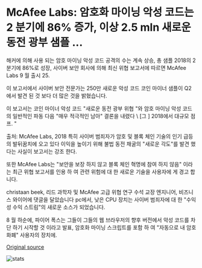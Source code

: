 # McAfee Labs: 암호화 마이닝 악성 코드는 2 분기에 86% 증가, 이상 2.5 mln 새로운 동전 광부 샘플 ...

해커에 의해 사용 되는 암호 마이닝 악성 코드 공격의 수는 계속 상승, 총 샘플 2018의 2 분기에 86%로 성장, 사이버 보안 회사에 의해 최신 위협 보고서에 따르면 McAfee Labs 9 월 출시 25.

이 보고서에서 사이버 보안 전문가는 250만 새로운 악성 코드 코인 마이너 샘플이 Q2에서 발견 된 것 보다 더 많은 것을 밝혔습니다.

이 보고서는 코인 마이너 악성 코드 "새로운 동전 광부 위협 \"와 암호 마이닝 악성 코드의 일반적인 파동 다음 "매우 적극적인 남아" 결론을 내렸다 \ [그 \] 2018에서 대규모 점프. "

출처: McAfee Labs, 2018 특히 사이버 범죄자가 암호 및 블록 체인 기술의 인기 급등의 발뒤꿈치에 오고 있다 이익을 높이기 위해 불법 동전 채굴의 "새로운 각도"를 발견 했다는 사실이 보고서는 강조 한다.

또한 McAfee Labs는 "보안을 보장 하지 않고 블록 체인 혁명에 참여 하지 않음" 이라는 최근 위협 보고서를 인용 하 여 관련 위험에 대 한 새로운 기술을 사용자에 게 경고 합니다.

christaan beek, 리드 과학자 및 McAfee 고급 위협 연구 수석 교장 엔지니어, 비즈니스 와이어에 댓글을 달았습니다 pc에서, 낮은 CPU 장치는 사이버 범죄자에 대 한 "수익성 수익 스트림"의 새로운 소스가 되었습니다.

8 월 하순에, 파이어 폭스는 그들이 그들의 웹 브라우저의 향후 버전에서 악성 코드를 차단 하기 시작할 것 이라고 발표, 암호화 마이닝 스크립트를 포함 하 여 "자동으로 내 암호 화폐" 사용자의 장치에.

[Original source](https://cointelegraph.com/news/mcafee-labs-crypto-mining-malware-grows-by-86-in-q2-over-25-mln-new-coin-miner-samples)

![stats](https://c.statcounter.com/11760860/0/a89fa40b/1/ "stats")